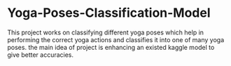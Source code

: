 # Yoga-Poses-Classification-Model
This project works on classifying different yoga poses which help in performing the correct yoga actions and classifies it into one of many yoga poses. the main idea of project is enhancing an existed kaggle model to give better accuracies.
